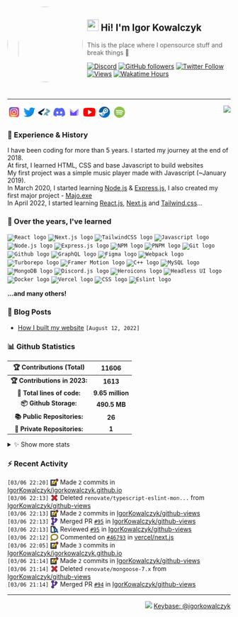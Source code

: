 <!-- ## Hi! I'm Igor Kowalczyk 🖐️ -->

<img width="170" height="170" align="left" style="float: left; margin: 0 10px 0 0; border-radius: 50%;" src="https://media.discordapp.net/attachments/710425657003212810/933327129305821184/circle.png">  

## <img width="26" height="26" src="https://raw.githubusercontent.com/igorkowalczyk/igorkowalczyk/master/src/images/wave.gif" width="27px"> Hi! I'm Igor Kowalczyk
> This is the place where I opensource stuff and break things :rofl:<br>

[![Discord](https://img.shields.io/discord/666599184844980224?color=333&label=Chat&logo=discord&logoColor=fff&style=flat-square)](https://igorkowalczyk.dev/r/discord-server)
[![GitHub followers](https://img.shields.io/github/followers/igorkowalczyk?color=333&label=Follow&logo=github&logoColor=fff&style=flat-square)](https://github.com/IgorKowalczyk?tab=followers)
[![Twitter Follow](https://img.shields.io/static/v1?message=Twitter&color=333&label=@majonezexe&logo=twitter&logoColor=fff&style=flat-square)](https://twitter.com/majonezexe)
[![Views](https://views.igorkowalczyk.dev/api/badge/igorkowalczyk?style=flat-square&color=333)](https://igorkowalczyk.dev)
[![Wakatime Hours](https://wakatime-hours.vercel.app/api/badge?style=flat-square&color=333)](https://igorkowalczyk.dev)
<br><br><br>

---

<a href="https://discord.com/users/544164729354977282">
 <img src="https://lanyard.cnrad.dev/api/544164729354977282?hideTimestamp=true&idleMessage=Just%20chillin'%20at%20the%20moment&bg=161a23&animated=true" align="right" />
</a>

<p align="left">
<code><a href="https://www.instagram.com/majonezexe/" target="_blank"><img src="https://github.com/igorkowalczyk/igorkowalczyk/blob/master/src/images/readme/svg/instagram.svg" alt="Instagram" width="30" height="30"/></a></code>
<code><a href="https://twitter.com/majonezexe" target="_blank"><img src="https://github.com/igorkowalczyk/igorkowalczyk/blob/master/src/images/readme/svg/twitter.svg" alt="Twitter" width="30" height="30"/></a></code>
<code><a href="https://profile.codersrank.io/user/igorkowalczyk/" target="_blank"><img src="https://github.com/igorkowalczyk/igorkowalczyk/blob/master/src/images/readme/png/codersrank.png" alt="Codersrank" width="30" height="30"/></a></code>
<code><a href="https://discord.com/users/544164729354977282" target="_blank"><img src="https://github.com/igorkowalczyk/igorkowalczyk/blob/master/src/images/readme/svg/discord.svg" alt="Discord" width="30" height="30"/></a></code>
<code><a href="mailto:majonezexe@protonmail.com" target="_blank"><img src="https://github.com/igorkowalczyk/igorkowalczyk/blob/master/src/images/readme/svg/protonmail.svg" alt="Email" width="30" height="30"/></a></code>
<code><a href="https://www.youtube.com/c/Majonezexe" target="_blank"><img src="https://github.com/igorkowalczyk/igorkowalczyk/blob/master/src/images/readme/svg/youtube.svg" alt="YouTube" width="30" height="30"/></a></code>
<code><a href="https://steamcommunity.com/id/m-exe/" target="_blank"><img src="https://github.com/igorkowalczyk/igorkowalczyk/blob/master/src/images/readme/svg/steam.svg" alt="Steam" width="30" height="30"/></a></code>
<code><a href="https://open.spotify.com/user/1w9osz9cvrop0cn3yd09di21x" target="_blank"><img src="https://github.com/igorkowalczyk/igorkowalczyk/blob/master/src/images/readme/svg/spotify.svg" alt="Spotify" width="30" height="30"/></a></code>
</p>

### 💪 Experience & History
I have been coding for more than 5 years. I started my journey at the end of 2018.<br/>
At first, I learned HTML, CSS and base Javascript to build websites<br/>
My first project was a simple music player made with Javascript (~January 2019).<br/>
In March 2020, I started learning [Node.js](https://github.com/IgorKowalczyk?tab=repositories&q=&type=&language=javascript&sort=stargazers) & [Express.js](https://expressjs.com/), I also created my first major project - [Majo.exe](https://github.com/igorkowalczyk/majo.exe)<br/>
In April 2022, I started learning [React.js](https://reactjs.org/), [Next.js](https://nextjs.org/) and [Tailwind.css](https://tailwindcss.com/)...

### 🧠 Over the years, I've learned
 <code><img src="https://igorkowalczyk.dev/assets/tech/react.svg" height="30" width="30" alt="React logo"/></code>
 <code><img src="https://igorkowalczyk.dev/assets/tech/next.svg" height="30" width="30" alt="Next.js logo"/></code>
 <code><img src="https://igorkowalczyk.dev/assets/tech/tailwindcss.svg" height="30" width="30" alt="TailwindCSS logo"/></code>
 <code><img src="https://igorkowalczyk.dev/assets/tech/javascript.svg" height="30" width="30" alt="Javascript logo"/></code>
 <code><img src="https://igorkowalczyk.dev/assets/tech/nodejs.svg" height="30" width="30" alt="Node.js logo"/></code>
 <code><img src="https://igorkowalczyk.dev/assets/tech/express.svg" height="30" width="30" alt="Express.js logo"/></code>
 <code><img src="https://igorkowalczyk.dev/assets/tech/npm.svg" height="30" width="30" alt="NPM logo"/></code>
 <code><img src="https://igorkowalczyk.dev/assets/tech/pnpm.svg" height="30" width="30" alt="PNPM logo"/></code>
 <code><img src="https://igorkowalczyk.dev/assets/tech/git.svg" height="30" width="30" alt="Git logo"/></code>
 <code><img src="https://igorkowalczyk.dev/assets/tech/github.svg" height="30" width="30" alt="Github logo"/></code>
 <code><img src="https://igorkowalczyk.dev/assets/tech/graphql.svg" height="30" width="30" alt="GraphQL logo"/></code>
 <code><img src="https://igorkowalczyk.dev/assets/tech/figma.svg" height="30" width="30" alt="Figma logo"/></code>
 <code><img src="https://igorkowalczyk.dev/assets/tech/webpack.svg" height="30" width="30" alt="Webpack logo"/></code>
 <code><img src="https://igorkowalczyk.dev/assets/tech/turborepo.svg" height="30" width="30" alt="Turborepo logo"/></code>
 <code><img src="https://igorkowalczyk.dev/assets/tech/framer.svg" height="30" width="30" alt="Framer Motion logo"/></code>
 <code><img src="https://igorkowalczyk.dev/assets/tech/cpp.svg" height="30" width="30" alt="C++ logo"/></code>
 <code><img src="https://igorkowalczyk.dev/assets/tech/mysql.svg" height="30" width="30" alt="MySQL logo"/></code>
 <code><img src="https://igorkowalczyk.dev/assets/tech/mongodb.svg" height="30" width="30" alt="MongoDB logo"/></code>
 <code><img src="https://igorkowalczyk.dev/assets/tech/discordjs.svg" height="30" width="30" alt="Discord.js logo"/></code>
 <code><img src="https://igorkowalczyk.dev/assets/tech/heroicons.svg" height="30" width="30" alt="Heroicons logo"/></code>
 <code><img src="https://igorkowalczyk.dev/assets/tech/headlessui.svg" height="30" width="30" alt="Headless UI logo"/></code>
 <code><img src="https://igorkowalczyk.dev/assets/tech/docker.svg" height="30" width="30" alt="Docker logo"/></code> 
 <code><img src="https://igorkowalczyk.dev/assets/tech/vercel.svg" height="30" width="30" alt="Vercel logo"/></code>
 <code><img src="https://igorkowalczyk.dev/assets/tech/css.svg" height="30" width="30" alt="CSS logo"/></code>
 <code><img src="https://igorkowalczyk.dev/assets/tech/eslint.svg" height="30" width="30" alt="Eslint logo"/></code>
 
 **...and many others!**

### 📕 Blog Posts
<!-- START_SECTION:feed -->
- [How I built my website](https://igorkowalczyk.dev/blog/how-i-built-my-website) `[August 12, 2022]`
<!-- Posts last updated on Mon Mar 06 2023 23:51:33 GMT+0000 (Coordinated Universal Time) -->
<!-- END_SECTION:feed -->
   
### 📊 Github Statistics
<!--START_SECTION:wakatime-->
|    🏆 Contributions (Total)   |       11606      |
| :---------------------------: | :--------------: |
| **🏆 Contributions in 2023:** |     **1613**     |
|  **📝 Total lines of code:**  | **9.65 million** |
|     **📦 Github Storage:**    |   **490.5 MB**   |
|  **📚 Public Repositories:**  |      **26**      |
|  **🔑 Private Repositories:** |       **1**      |

<details><summary>✨ Show more stats</summary>

#### 📅 I work mostly during the night

```text
🌞 Morning   471 commits   [███████░░░░░░░░░░░░░░░░░░]   30.74%
🌆 Daytime   466 commits   [███████░░░░░░░░░░░░░░░░░░]   30.42%
🌃 Evening   566 commits   [█████████░░░░░░░░░░░░░░░░]   36.95%
🌙 Night     29 commits    [░░░░░░░░░░░░░░░░░░░░░░░░░]   1.89%
```

#### 📅 I'm most productive on Tuesday

```text
Monday      117 commits   [█░░░░░░░░░░░░░░░░░░░░░░░░]   7.64%
Tuesday     312 commits   [█████░░░░░░░░░░░░░░░░░░░░]   20.37%
Wednesday   221 commits   [███░░░░░░░░░░░░░░░░░░░░░░]   14.43%
Thursday    279 commits   [████░░░░░░░░░░░░░░░░░░░░░]   18.21%
Friday      177 commits   [██░░░░░░░░░░░░░░░░░░░░░░░]   11.55%
Saturday    189 commits   [███░░░░░░░░░░░░░░░░░░░░░░]   12.34%
Sunday      237 commits   [███░░░░░░░░░░░░░░░░░░░░░░]   15.47%
```

#### 📊 Weekly work stats (last 7 days)

```text
💬 Programming Languages:
JavaScript   [31 hrs 39 mins]   [███████████████████░░░░░░]   77.97%
JSON         [5 hrs 51 mins]    [███░░░░░░░░░░░░░░░░░░░░░░]   14.44%
TSConfig     [1 hr 15 mins]     [░░░░░░░░░░░░░░░░░░░░░░░░░]   3.10%
TypeScript   [49 mins]          [░░░░░░░░░░░░░░░░░░░░░░░░░]   2.02%
Bash         [26 mins]          [░░░░░░░░░░░░░░░░░░░░░░░░░]   1.09%
Other        [0h 33m]           [░░░░░░░░░░░░░░░░░░░░░░░░░]   1.37%

💻 Operating Systems:
Linux        [40 hrs 36 mins]  [█████████████████████████]   100.00%
```

<!-- Wakatime last updated on Mon Mar 06 2023 23:51:47 GMT+0000 (Coordinated Universal Time) -->
</details>
   
<!--END_SECTION:wakatime-->

### :zap: Recent Activity
<!--START_SECTION:activity-->
`[03/06 22:20]` <a href="https://github.com/igorkowalczyk" title="📝"><img alt="📝" src="https://github.com/igorkowalczyk/igorkowalczyk/raw/master/src/images/icons/commit.png" align="top" height="18"></a> Made `2` commits in [IgorKowalczyk/igorkowalczyk.github.io](https://github.com/IgorKowalczyk/igorkowalczyk.github.io)<br>`[03/06 22:13]` <a href="https://github.com/igorkowalczyk" title="❌"><img alt="❌" src="https://github.com/igorkowalczyk/igorkowalczyk/raw/master/src/images/icons/delete.png" align="top" height="18"></a> Deleted `renovate/typescript-eslint-mon...` from [IgorKowalczyk/github-views](https://github.com/IgorKowalczyk/github-views)<br>`[03/06 22:13]` <a href="https://github.com/igorkowalczyk" title="📝"><img alt="📝" src="https://github.com/igorkowalczyk/igorkowalczyk/raw/master/src/images/icons/commit.png" align="top" height="18"></a> Made `2` commits in [IgorKowalczyk/github-views](https://github.com/IgorKowalczyk/github-views)<br>`[03/06 22:13]` <a href="https://github.com/igorkowalczyk" title="🎉"><img alt="🎉" src="https://github.com/igorkowalczyk/igorkowalczyk/raw/master/src/images/icons/merge.png" align="top" height="18"></a> Merged PR [`#95`](https://github.com/IgorKowalczyk/github-views/pull/95 'Update typescript-eslint monorepo to v5.54.1') in [IgorKowalczyk/github-views](https://github.com/IgorKowalczyk/github-views)<br>`[03/06 22:13]` <a href="https://github.com/igorkowalczyk" title="🔍"><img alt="🔍" src="https://github.com/igorkowalczyk/igorkowalczyk/raw/master/src/images/icons/review.png" align="top" height="18"></a> Reviewed [`#95`](https://github.com/IgorKowalczyk/github-views/pull/95 'Update typescript-eslint monorepo to v5.54.1') in [IgorKowalczyk/github-views](https://github.com/IgorKowalczyk/github-views)<br>`[03/06 22:12]` <a href="https://github.com/igorkowalczyk" title="🗣"><img alt="🗣" src="https://github.com/igorkowalczyk/igorkowalczyk/raw/master/src/images/icons/comment.png" align="top" height="18"></a> Commented on [`#46793`](https://github.com/vercel/next.js/issues/46793 '[NEXT-771] Preload incorrectly added for nomodule polyfill script') in [vercel/next.js](https://github.com/vercel/next.js)<br>`[03/06 22:05]` <a href="https://github.com/igorkowalczyk" title="📝"><img alt="📝" src="https://github.com/igorkowalczyk/igorkowalczyk/raw/master/src/images/icons/commit.png" align="top" height="18"></a> Made `3` commits in [IgorKowalczyk/igorkowalczyk.github.io](https://github.com/IgorKowalczyk/igorkowalczyk.github.io)<br>`[03/06 21:14]` <a href="https://github.com/igorkowalczyk" title="📝"><img alt="📝" src="https://github.com/igorkowalczyk/igorkowalczyk/raw/master/src/images/icons/commit.png" align="top" height="18"></a> Made `2` commits in [IgorKowalczyk/github-views](https://github.com/IgorKowalczyk/github-views)<br>`[03/06 21:14]` <a href="https://github.com/igorkowalczyk" title="❌"><img alt="❌" src="https://github.com/igorkowalczyk/igorkowalczyk/raw/master/src/images/icons/delete.png" align="top" height="18"></a> Deleted `renovate/mongoose-7.x` from [IgorKowalczyk/github-views](https://github.com/IgorKowalczyk/github-views)<br>`[03/06 21:14]` <a href="https://github.com/igorkowalczyk" title="🎉"><img alt="🎉" src="https://github.com/igorkowalczyk/igorkowalczyk/raw/master/src/images/icons/merge.png" align="top" height="18"></a> Merged PR [`#94`](https://github.com/IgorKowalczyk/github-views/pull/94 'Update dependency mongoose to v7.0.1') in [IgorKowalczyk/github-views](https://github.com/IgorKowalczyk/github-views)
<!--END_SECTION:activity-->

---

<p align="right"><img src="https://keybase.io/images/icons/icon-keybase-logo-48@2x.png" width="18px"> <a href="https://keybase.io/igorkowalczyk">Keybase: @igorkowalczyk</a></p>